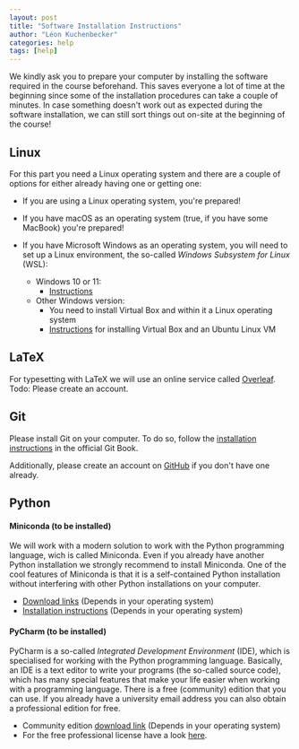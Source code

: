 ```yaml
---
layout: post
title: "Software Installation Instructions"
author: "Léon Kuchenbecker"
categories: help
tags: [help]
---
```


We kindly ask you to prepare your computer by installing the software required in the course beforehand. This saves everyone a lot of time at the beginning since some of the installation procedures can take a couple of minutes. In case something doesn't work out as expected during the software installation, we can still sort things out on-site at the beginning of the course!

## Linux

For this part you need a Linux operating system and there are a couple of options 
for either already having one or getting one:

- If you are using a Linux operating system, you're prepared!

- If you have macOS as an operating system (true, if you have some MacBook) you're prepared!

- If you have Microsoft Windows as an operating system, you will need to set up a Linux environment, the so-called *Windows Subsystem for Linux* (WSL):

  - Windows 10 or 11: 
    - [Instructions](https://www.windowscentral.com/how-install-wsl2-windows-10)  
  - Other Windows version:
    - You need to install Virtual Box and within it a Linux operating system
    - [Instructions](https://ubuntu.com/tutorials/how-to-run-ubuntu-desktop-on-a-virtual-machine-using-virtualbox) for installing Virtual Box and an Ubuntu Linux VM


## LaTeX

For typesetting with LaTeX we will use an online service called [Overleaf](https://www.overleaf.com/).  
Todo: Please create an account.

## Git

Please install Git on your computer. To do so, follow the [installation
instructions](https://git-scm.com/book/en/v2/Getting-Started-Installing-Git) in
the official Git Book.

Additionally, please create an account on [GitHub](https://github.com) if you don't have one already.

## Python

#### Miniconda (to be installed) 
We will work with a modern solution to work with the Python programming language, wich is called Miniconda. Even if you already have another Python installation we strongly recommend to install Miniconda. One of the cool features of Miniconda is that it is a self-contained Python installation without interfering with other Python installations on your computer.

- [Download links](https://docs.conda.io/en/latest/miniconda.html) (Depends in your operating system)
- [Installation instructions](https://conda.io/projects/conda/en/latest/user-guide/install/index.html) (Depends in your operating system)

#### PyCharm (to be installed) 
PyCharm is a so-called *Integrated Development Environment* (IDE), which is specialised 
for working with the Python programming language. Basically, an IDE is a text editor
to write your programs (the so-called source code), which has many special features
that make your life easier when working with a programming language.
There is a free (community) edition that you can use. If you already have a university email address you can also obtain a professional edition for free.

- Community edition [download link](https://www.jetbrains.com/de-de/pycharm/download/) (Depends in your operating system)
- For the free professional license have a look [here](https://www.jetbrains.com/community/education/#students).


